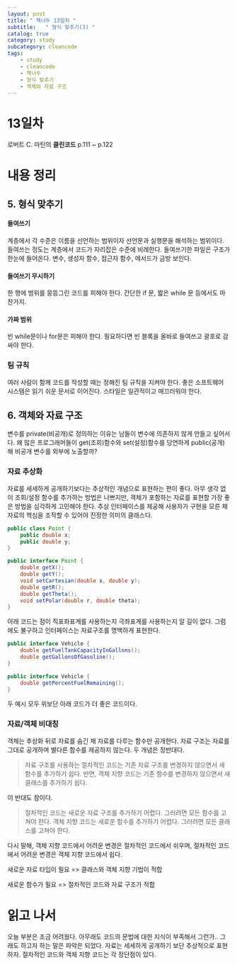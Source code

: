 ```yaml
---
layout: post
title: " 책너두 13일차 "
subtitle:   " 형식 맞추기(3) "
catalog: true
category: study
subcategory: cleancode
tags:
    - study
    - cleancode
    - 책너두
    - 형식 맞추기
    - 객체와 자료 구조
---
```


# 13일차

로버트 C. 마틴의 **클린코드** p.111 ~ p.122



# 내용 정리

## 5. 형식 맞추기

#### 들여쓰기

계층에서 각 수준은 이름을 선언하는 범위이자 선언문과 실행문을 해석하는 범위이다. 들여쓰는 정도는 계층에서 코드가 자리잡은 수준에 비례한다. 들여쓰기한 파일은 구조가 한눈에 들어온다. 변수, 생성자 함수, 접근자 함수, 메서드가 금방 보인다.

#### 들여쓰기 무시하기

한 행에 범위를 뭉뜽그린 코드를 피해야 한다. 간단한 if 문, 짧은 while 문 등에서도 마찬가지.

#### 가짜 범위

빈 while문이나 for문은 피해야 한다. 필요하다면 빈 블록을 올바로 들여쓰고 괄호로 감싸야 한다.

### 팀 규칙

여러 사람이 함께 코드를 작성할 때는 정해진 팀 규칙을 지켜야 한다. 좋은 소프트웨어 시스템은 읽기 쉬운 문서로 이어진다. 스타일은 일관적이고 매끄러워야 한다.



## 6. 객체와 자료 구조

변수를 private(비공개)로 정의하는 이유는 남들이 변수에 의존하지 않게 만들고 싶어서다. 왜 많은 프로그래머들이 get(조회)함수와 set(설정)함수를 당연하게 public(공개)해 비공개 변수를 외부에 노출할까?

### 자료 추상화

자료를 세세하게 공개하기보다는 추상적인 개념으로 표현하는 편이 좋다. 아무 생각 없이 조회/설정 함수를 추가하는 방법은 나쁘지만, 객체가 포함하는 자료를 표현할 가장 좋은 방법을 심각하게 고민해야 한다. 추상 인터페이스를 제공해 사용자가 구현을 모른 채 자료의 핵심을 조작할 수 있어야 진정한 의미의 클래스다.

```java
public class Point {
    public double x;
    public double y;
}
```

```java
public interface Point {
    double getX();
    double getY();
    void setCartesian(double x, double y);
    double getR();
    double getTheta();
    void setPolar(double r, double theta);
}
```

아래 코드는 점이 직표좌표계를 사용하는지 극좌표계를 사용하는지 알 길이 없다. 그럼에도 불구하고 인터페이스는 자료구조를 명백하게 표현한다.

```java
public interface Vehicle {
    double getFuelTankCapacityInGallons();
    double getGallonsOfGasoline();
}
```

```java
public interface Vehicle {
    double getPercentFuelRemaining();
}
```



두 예시 모두 위보단 아래 코드가 더 좋은 코드이다.



### 자료/객체 비대칭

객체는 추상화 뒤로 자료를 숨긴 채 자료를 다루는 함수만 공개한다. 자료 구조는 자료를 그대로 공개하며 별다른 함수를 제공하지 않는다. 두 개념은 정반대다.

> 자료 구조를 사용하는 절차적인 코드는 기존 자료 구조를 변경하지 않으면서 새 함수를 추가하기 쉽다. 반면, 객체 지향 코드는 기존 함수를 변경하지 않으면서 새 클래스를 추가하기 쉽다.

이 반대도 참이다.

> 절차적인 코드는 새로운 자료 구조를 추가하기 어렵다. 그러려면 모든 함수를 고쳐야 한다. 객체 지향 코드는 새로운 함수를 추가하기 어렵다. 그러려면 모든 클래스를 고쳐야 한다.

다시 말해, 객체 지향 코드에서 어려운 변경은 절차적인 코드에서 쉬우며, 절차적인 코드에서 어려운 변경은 객체 지향 코드에서 쉽다.

새로운 자료 타입이 필요 => 클래스와 객체 지향 기법이 적합

새로운 함수가 필요 => 절차적인 코드와 자료 구조가 적합



# 읽고 나서

오늘 부분은 조금 어려웠다. 아무래도 코드의 문법에 대한 지식이 부족해서 그런가.. 그래도 하고자 하는 말은 파악은 되었다. 자료는 세세하게 공개하기 보단 추상적으로 표현하자. 절차적인 코드와 객체 지향 코드는 각 장단점이 있다.